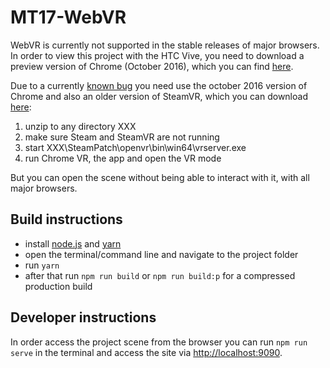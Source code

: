 # MT17-WebVR

WebVR is currently not supported in the stable releases of major browsers.
In order to view this project with the HTC Vive, you need to download a preview version of Chrome (October 2016), which you can find [here](https://drive.google.com/open?id=0BzudLt22BqGRc2lEWDg2NkptNzg). 

Due to a currently [known bug](https://github.com/toji/chrome-webvr-issues/issues/135) you need use the october 2016 version of Chrome and also an older version of SteamVR, which you can download [here](https://www.dropbox.com/s/xfydwr4mea0fvsx/SteamPatch.zip?dl=0):
1. unzip to any directory XXX
2. make sure Steam and SteamVR are not running
3. start XXX\SteamPatch\openvr\bin\win64\vrserver.exe
4. run Chrome VR, the app and open the VR mode

But you can open the scene without being able to interact with it, with all major browsers. 

## Build instructions

- install [node.js](https://nodejs.org/en/download/) and [yarn](https://yarnpkg.com/en/docs/install)
- open the terminal/command line and navigate to the project folder
- run `yarn`
- after that run `npm run build` or `npm run build:p` for a compressed production build

## Developer instructions
In order access the project scene from the browser you can run `npm run serve` in the terminal and access the site via [http://localhost:9090](http://localhost:9090).
